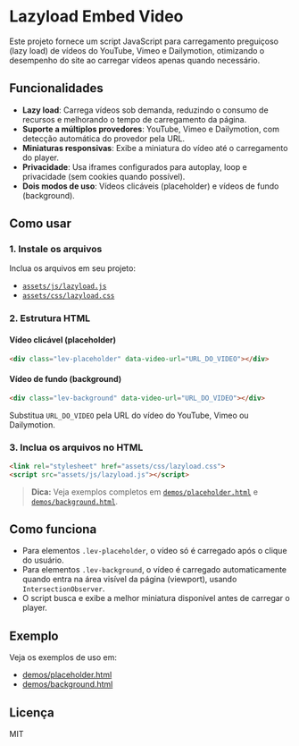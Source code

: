 # Lazyload Embed Video

Este projeto fornece um script JavaScript para carregamento preguiçoso (lazy load) de vídeos do YouTube, Vimeo e Dailymotion, otimizando o desempenho do site ao carregar vídeos apenas quando necessário.

## Funcionalidades

- **Lazy load**: Carrega vídeos sob demanda, reduzindo o consumo de recursos e melhorando o tempo de carregamento da página.
- **Suporte a múltiplos provedores**: YouTube, Vimeo e Dailymotion, com detecção automática do provedor pela URL.
- **Miniaturas responsivas**: Exibe a miniatura do vídeo até o carregamento do player.
- **Privacidade**: Usa iframes configurados para autoplay, loop e privacidade (sem cookies quando possível).
- **Dois modos de uso**: Vídeos clicáveis (placeholder) e vídeos de fundo (background).

## Como usar

### 1. Instale os arquivos

Inclua os arquivos em seu projeto:

- [`assets/js/lazyload.js`](assets/js/lazyload.js)
- [`assets/css/lazyload.css`](assets/css/lazyload.css)

### 2. Estrutura HTML

#### Vídeo clicável (placeholder)

```html
<div class="lev-placeholder" data-video-url="URL_DO_VIDEO"></div>
```

#### Vídeo de fundo (background)

```html
<div class="lev-background" data-video-url="URL_DO_VIDEO"></div>
```

Substitua `URL_DO_VIDEO` pela URL do vídeo do YouTube, Vimeo ou Dailymotion.

### 3. Inclua os arquivos no HTML

```html
<link rel="stylesheet" href="assets/css/lazyload.css">
<script src="assets/js/lazyload.js"></script>
```

> **Dica:** Veja exemplos completos em [`demos/placeholder.html`](demos/placeholder.html) e [`demos/background.html`](demos/background.html).

## Como funciona

- Para elementos `.lev-placeholder`, o vídeo só é carregado após o clique do usuário.
- Para elementos `.lev-background`, o vídeo é carregado automaticamente quando entra na área visível da página (viewport), usando `IntersectionObserver`.
- O script busca e exibe a melhor miniatura disponível antes de carregar o player.

## Exemplo

Veja os exemplos de uso em:

- [demos/placeholder.html](demos/placeholder.html)
- [demos/background.html](demos/background.html)

## Licença

MIT